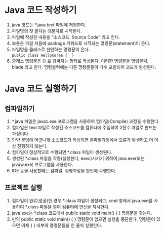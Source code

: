 # Java 코드 작성하기
1. java 코드는 *.java text 파일에 저장한다.
2. 파일명의 첫 글자는 대문자로 시작한다.
3. 파일에 작성된 내용을 "소스코드, Source Code" 라고 한다.
4. 보통은 파일 처음에 package 키워드로 시작되는 명령문(statement)이 온다.
5. 파일명을 클래스로 선언하는 명령문이 온다.  
``public class HelloKorea {  }``
6. 클래스 명령문은 {} 로 감싸지는 형태로 작성된다.
이러한 명령문을 명령블럭, blade 라고 한다.
명령블럭에는 다른 명령문들이 다수 포함되어 코드가 완성된다.

# Java 코드 실행하기
## 컴파일하기
1. *.java 파일은 javac.exe 프로그램을 사용하여 컴파일(Compile) 과정을 수행한다.
2. 컴파일은 text 파일로 작성된 소스코드를 컴퓨터에 주입하여 2진수 파일로 만드는 과정이다.
3. 만약 문법에 어긋나게 소스코드가 작성되면 컴파일과정에서 오류가 발생하고 더 이상 진행하지 않는다.
4. 컴파일이 정상적으로 수행되면 *.class 파일이 생성된다.
5. 생성된 *.class 파일을 작동(실행한다, exec)시키기 위하여 java.exe(또는 javaw.exe) 프로그램을 사용한다.
6. IDE 등을 사용할때는 컴파일, 실행과정을 한번에 수행한다.


## 프로젝트 실행
1. 컴파일이 완료(성공)한 경우 *.class 파일이 생성되고, cmd 창에서 java.exe를 사용하여 *.class 파일을 열어 컴퓨터에 연산을 지시한다.
2. java.exe는 *.class 코드에서 public static void main() { }  명령문을 찾는다.
3. 만약 public static void main() {  } 명령문이 없으면 실행을 중단한다.
명령문이 있으면 이제 {  } 내부의 명령문들을 한 줄씩 실행한다.










